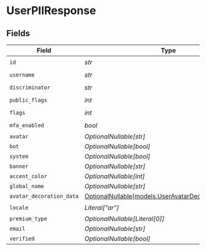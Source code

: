 # UserPIIResponse


## Fields

| Field                                                                                              | Type                                                                                               | Required                                                                                           | Description                                                                                        |
| -------------------------------------------------------------------------------------------------- | -------------------------------------------------------------------------------------------------- | -------------------------------------------------------------------------------------------------- | -------------------------------------------------------------------------------------------------- |
| `id`                                                                                               | *str*                                                                                              | :heavy_check_mark:                                                                                 | N/A                                                                                                |
| `username`                                                                                         | *str*                                                                                              | :heavy_check_mark:                                                                                 | N/A                                                                                                |
| `discriminator`                                                                                    | *str*                                                                                              | :heavy_check_mark:                                                                                 | N/A                                                                                                |
| `public_flags`                                                                                     | *int*                                                                                              | :heavy_check_mark:                                                                                 | N/A                                                                                                |
| `flags`                                                                                            | *int*                                                                                              | :heavy_check_mark:                                                                                 | N/A                                                                                                |
| `mfa_enabled`                                                                                      | *bool*                                                                                             | :heavy_check_mark:                                                                                 | N/A                                                                                                |
| `avatar`                                                                                           | *OptionalNullable[str]*                                                                            | :heavy_minus_sign:                                                                                 | N/A                                                                                                |
| `bot`                                                                                              | *OptionalNullable[bool]*                                                                           | :heavy_minus_sign:                                                                                 | N/A                                                                                                |
| `system`                                                                                           | *OptionalNullable[bool]*                                                                           | :heavy_minus_sign:                                                                                 | N/A                                                                                                |
| `banner`                                                                                           | *OptionalNullable[str]*                                                                            | :heavy_minus_sign:                                                                                 | N/A                                                                                                |
| `accent_color`                                                                                     | *OptionalNullable[int]*                                                                            | :heavy_minus_sign:                                                                                 | N/A                                                                                                |
| `global_name`                                                                                      | *OptionalNullable[str]*                                                                            | :heavy_minus_sign:                                                                                 | N/A                                                                                                |
| `avatar_decoration_data`                                                                           | [OptionalNullable[models.UserAvatarDecorationResponse]](../models/useravatardecorationresponse.md) | :heavy_minus_sign:                                                                                 | N/A                                                                                                |
| `locale`                                                                                           | *Literal["ar"]*                                                                                    | :heavy_check_mark:                                                                                 | N/A                                                                                                |
| `premium_type`                                                                                     | *OptionalNullable[Literal[0]]*                                                                     | :heavy_minus_sign:                                                                                 | N/A                                                                                                |
| `email`                                                                                            | *OptionalNullable[str]*                                                                            | :heavy_minus_sign:                                                                                 | N/A                                                                                                |
| `verified`                                                                                         | *OptionalNullable[bool]*                                                                           | :heavy_minus_sign:                                                                                 | N/A                                                                                                |
